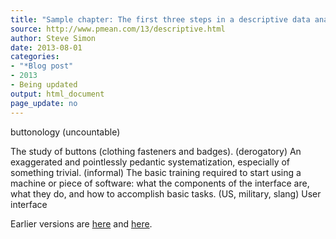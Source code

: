 ```yaml
---
title: "Sample chapter: The first three steps in a descriptive data analysis"
source: http://www.pmean.com/13/descriptive.html
author: Steve Simon
date: 2013-08-01
categories:
- "*Blog post"
- 2013
- Being updated
output: html_document
page_update: no
---
```



buttonology (uncountable)

The study of buttons (clothing fasteners and badges). 
(derogatory) An exaggerated and pointlessly pedantic systematization, especially of something trivial. 
(informal) The basic training required to start using a machine or piece of software: what the components of the interface are, what they do, and how to accomplish basic tasks. 
(US, military, slang) User interface 
 
Earlier versions are [here][sim1] and [here][sim2].
 
[sim1]: http://www.pmean.com/13/descriptive.html
[sim2]: http://new.pmean.com/steps-descriptive/
 
